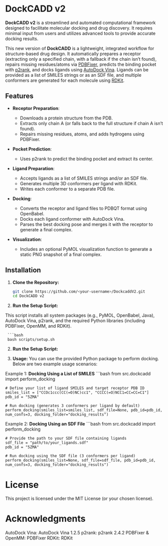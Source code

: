 # DockCADD v2

**DockCADD v2** is a streamlined and automated computational framework designed to facilitate molecular docking and drug discovery. It requires minimal input from users and utilizes advanced tools to provide accurate docking results. 

This new version of **DockCADD** is a lightweight, integrated workflow for structure-based drug design. It automatically prepares a receptor (extracting only a specified chain, with a fallback if the chain isn’t found), repairs missing residues/atoms via [PDBFixer](https://github.com/openmm/pdbfixer), predicts the binding pocket with [p2rank](https://github.com/rdk/p2rank), and docks ligands using [AutoDock Vina](https://github.com/ccsb-scripps/AutoDock-Vina). Ligands can be provided as a list of SMILES strings or as an SDF file, and multiple conformers are generated for each molecule using [RDKit](https://www.rdkit.org/). 

## Features

- **Receptor Preparation**:  
  - Downloads a protein structure from the PDB.
  - Extracts only chain A (or falls back to the full structure if chain A isn’t found).
  - Repairs missing residues, atoms, and adds hydrogens using PDBFixer.

- **Pocket Prediction**:  
  - Uses p2rank to predict the binding pocket and extract its center.

- **Ligand Preparation**:  
  - Accepts ligands as a list of SMILES strings and/or an SDF file.
  - Generates multiple 3D conformers per ligand with RDKit.
  - Writes each conformer to a separate PDB file.

- **Docking**:  
  - Converts the receptor and ligand files to PDBQT format using OpenBabel.
  - Docks each ligand conformer with AutoDock Vina.
  - Parses the best docking pose and merges it with the receptor to generate a final complex.

- **Visualization**:  
  - Includes an optional PyMOL visualization function to generate a static PNG snapshot of a final complex.

## Installation

1. **Clone the Repository:**

   ```bash
   git clone https://github.com/<your-username>/DockcaddV2.git
   cd DockCADD v2

2. **Run the Setup Script:**

This script installs all system packages (e.g., PyMOL, OpenBabel, Java), AutoDock Vina, p2rank, and the required Python libraries (including PDBFixer, OpenMM, and RDKit).

     ```bash
     bash scripts/setup.sh

2. **Run the Setup Script:**

3. **Usage:**
You can use the provided Python package to perform docking. Below are two example usage scenarios:

Example 1: **Docking Using a List of SMILES**
    ```bash
    from src.dockcadd import perform_docking

    # Define your list of ligand SMILES and target receptor PDB ID
    smiles_list = ["CCOc1ccc(CC(=O)NC)cc1", "CCCC(=O)NCC1=CC=CC=C1"]
    pdb_id = "5ZMA"

    # Run docking (generates 3 conformers per ligand by default)
    perform_docking(smiles_list=smiles_list, sdf_file=None, pdb_id=pdb_id, num_confs=3, docking_folder="docking_results")

Example 2: **Docking Using an SDF File**
    ```bash
    from src.dockcadd import perform_docking
    
    # Provide the path to your SDF file containing ligands
    sdf_file = "path/to/your_ligands.sdf"
    pdb_id = "5ZMA"
    
    # Run docking using the SDF file (3 conformers per ligand)
    perform_docking(smiles_list=None, sdf_file=sdf_file, pdb_id=pdb_id, num_confs=3, docking_folder="docking_results")


# License
This project is licensed under the MIT License (or your chosen license).

# Acknowledgments
AutoDock Vina: AutoDock Vina 1.2.5
p2rank: p2rank 2.4.2
PDBFixer & OpenMM: PDBFixer
RDKit: RDKit


